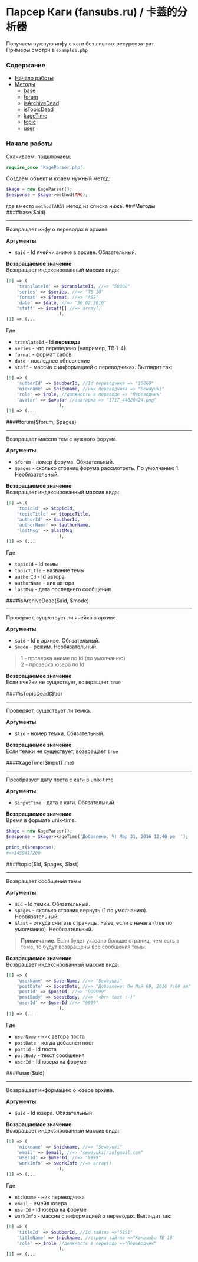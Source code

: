 # Парсер Каги (fansubs.ru) / 卡蓋的分析器
Получаем нужную инфу с каги без лишних ресурсозатрат.   
Примеры смотри в `examples.php`
### Содержание
* [Начало работы](#Начало-работы)
* [Методы](#Методы)
  * [base](#baseaid)
  * [forum](#forumforum-pages)
  * [isArchiveDead](#isarchivedeadaid-mode)
  * [isTopicDead](#istopicdeadtid)
  * [kageTime](#kagetimeinputtime)
  * [topic](#topicid-pages-last)
  * [user](#useruid)

### Начало работы
Скачиваем, подключаем:
```php
require_once 'KageParser.php';
```
Создаём объект и юзаем нужный метод:
```php
$kage = new KageParser();
$response = $kage->method(ARG);
```
где вместо `method(ARG)` метод из списка ниже.
###Методы
####base($aid)
***
Возвращает инфу о переводах в архиве
  
**Аргументы**
* `$aid` - Id ячейки аниме в архиве. Обязательный.
  
**Возвращаемое значение**  
Возвращает индексированный массив вида:
```php
[0] => (
	'translateId' => $translateId, //=> "50000"
	'series' => $series, //=> "ТВ 10"
	'format' => $format, //=> "ASS"
	'date' => $date, //=> "30.02.2016"
	'staff' => $staff[] //=> array()
					),
[1] => (...
```
Где 
* `translateId` - Id **перевода**
* `series` - что переведено (например, ТВ 1-4)
* `format` - формат сабов
* `date` - последнее обновление
* `staff` - массив с информацией о переводчиках. Выглядит так:
```php
[0] => (
	'subberId' => $subberId, //Id переводчика => "10000"
	'nickname' => $nickname, //ник переводчика => "Sewayuki"
	'role' => $role, //должность в переводе => "Переводчик"
	'avatar' => $avatar //аватарка => "1717_44828424.png"
					),
[1] => (...
```

####forum($forum, $pages)
***
Возвращает массив тем с нужного форума.
  
**Аргументы**
* `$forum` - номер форума. Обязательный.
* `$pages` - сколько страниц форума рассмотреть. По умолчанию 1. Необязательный.
  
**Возвращаемое значение**  
Возвращает индексированный массив вида:
```php
[0] => (
	'topicId' => $topicId,
	'topicTitle' => $topicTitle,
	'authorId' => $authorId,
	'authorName' => $authorName,
	'lastMsg' => $lastMsg
					),
[1] => (...
```
Где 
* `topicId` - Id темы
* `topicTitle` - название темы
* `authorId` - Id автора
* `authorName` - ник автора
* `lastMsg` - дата последнего сообщения

####isArchiveDead($aid, $mode)
***
Проверяет, существует ли ячейка в архиве.
  
**Аргументы**
* `$aid` - Id в архиве. Обязательный.
* `$mode` - режим. Необязательный.

>  1 - проверка аниме по Id (по умолчанию)  
>  2 - проверка юзера по Id
  
**Возвращаемое значение**  
Если ячейки не существует, возвращает `true`

####isTopicDead($tid)
***
Проверяет, существует ли темка.
  
**Аргументы**
* `$tid` - номер темки. Обязательный.
  
**Возвращаемое значение**  
Если темки не существует, возвращает `true`

####kageTime($inputTime)
***
Преобразует дату поста с каги в unix-time
  
**Аргументы**
* `$inputTime` - дата с каги. Обязательный.
  
**Возвращаемое значение**  
Время в формате unix-time.
```php
$kage = new KageParser();
$response = $kage->kageTime('Добавлено: Чт Мар 31, 2016 12:40 pm  ');

print_r($response);
#=>1459417200
```

####topic($id, $pages, $last)
***
Возвращает сообщения темы
  
**Аргументы**
* `$id` - Id темки. Обязательный.
* `$pages` - сколько страниц вернуть (1 по умолчанию). Необязательный.
* `$last` - откуда считать страницы. False, если с начала (true по умолчанию). Необязательный.  
  
>  **Примечание.** Если будет указано больше страниц, чем есть в теме, то будут возвращены все сообщения темы.
  
**Возвращаемое значение**  
Возвращает индексированный массив вида:
```php
[0] => (
	'userName' => $userName, //=> "Sewayuki"
	'postDate' => $postDate, //=> "Добавлено: Пн Май 09, 2016 4:00 am"
	'postId' => $postId, //=> "999999"
	'postBody' => $postBody, //=> "<br> text :-)"
	'userId' => $userId //=> "9999"
					),
[1] => (...
```
Где 
* `userName` - ник автора поста
* `postDate` - когда добавлен пост
* `postId` - Id поста
* `postBody` - текст сообщения
* `userId` - Id юзера на форуме

####user($uid)
***
Возвращает информацию о юзере архива.
  
**Аргументы**
* `$uid` - Id юзера. Обязательный.
  
**Возвращаемое значение**  
Возвращает индексированный массив вида:
```php
[0] => (
	'nickname' => $nickname, //=> "Sewayuki"
	'email' => $email, //=> "sewayuki[гав]gmail.com"
	'userId' => $userId, //=> "9999"
	'workInfo' => $workInfo //=> array()
					),
[1] => (...
```
Где 
* `nickname` - ник переводчика
* `email` - емейл юзера
* `userId` - Id юзера на форуме
* `workInfo` - массив с информацией о переводах. Выглядит так:
```php
[0] => (
	'titleId' => $subberId, //Id тайтла =>"5191"
	'titleName' => $nickname, //строка тайтла =>"Konosuba ТВ 10"
	'role' => $role //должность в переводе =>"Переводчик"
					),
[1] => (...
```
